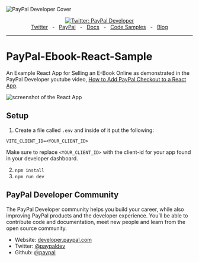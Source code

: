 ![PayPal Developer Cover](https://github.com/paypaldev/.github/blob/main/pp-cover.png)

<div align="center">
  <a href="https://twitter.com/paypaldev" target="_blank">
    <img alt="Twitter: PayPal Developer" src="https://img.shields.io/twitter/follow/paypaldev?style=social" />
  </a>
  <br />
  <a href="https://twitter.com/paypaldev" target="_blank">Twitter</a>
    <span>&nbsp;&nbsp;-&nbsp;&nbsp;</span>
  <a href="https://www.paypal.com/us/home" target="_blank">PayPal</a>
    <span>&nbsp;&nbsp;-&nbsp;&nbsp;</span>
  <a href="https://developer.paypal.com/home" target="_blank">Docs</a>
    <span>&nbsp;&nbsp;-&nbsp;&nbsp;</span>
  <a href="https://github.com/paypaldev" target="_blank">Code Samples</a>
    <span>&nbsp;&nbsp;-&nbsp;&nbsp;</span>
  <a href="https://dev.to/paypaldeveloper" target="_blank">Blog</a>
  <br />
  <hr />
</div>

# PayPal-Ebook-React-Sample

An Example React App for Selling an E-Book Online as demonstrated in the PayPal Developer youtube video, [How to Add PayPal Checkout to a React App](https://youtu.be/AGDaLOawJSc).

![screenshot of the React App](https://github.com/paypaldev/PayPal-Ebook-React-Sample/assets/3941856/e04f7e86-3d1b-4153-8f90-b96dddfdf5b3)


## Setup

1. Create a file called `.env` and inside of it put the following:

```
VITE_CLIENT_ID=<YOUR_CLIENT_ID>
```

Make sure to replace `<YOUR_CLIENT_ID>` with the client-id for your app found in your developer dashboard.

2. `npm install`
3. `npm run dev`

## PayPal Developer Community

The PayPal Developer community helps you build your career, while also improving PayPal products and the developer experience. You’ll be able to contribute code and documentation, meet new people and learn from the open source community.

- Website: [developer.paypal.com](https://developer.paypal.com)
- Twitter: [@paypaldev](https://twitter.com/paypaldev)
- Github: [@paypal](https://github.com/paypal)
